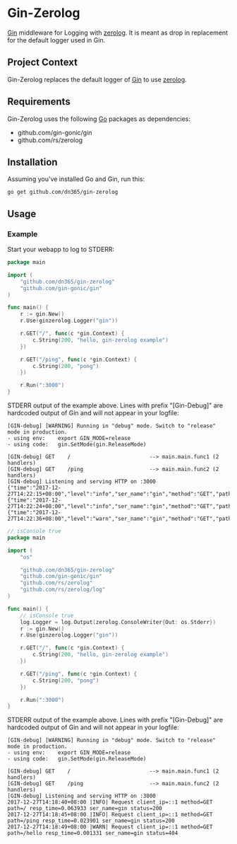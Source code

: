 # Gin-Zerolog

[Gin](https://github.com/gin-gonic/gin) middleware for Logging with
[zerolog](https://github.com/rs/zerolog). It is meant as drop in
replacement for the default logger used in Gin.

## Project Context

Gin-Zerolog replaces the default logger of [Gin](https://github.com/gin-gonic/gin) to use
[zerolog](https://github.com/rs/zerolog).

## Requirements

Gin-Zerolog uses the following [Go](https://golang.org/) packages as
dependencies:

- github.com/gin-gonic/gin
- github.com/rs/zerolog

## Installation

Assuming you've installed Go and Gin, run this:

    go get github.com/dn365/gin-zerolog

## Usage
### Example

Start your webapp to log to STDERR:

```go
package main

import (
	"github.com/dn365/gin-zerolog"
	"github.com/gin-gonic/gin"
)

func main() {
	r := gin.New()
	r.Use(ginzerolog.Logger("gin"))

	r.GET("/", func(c *gin.Context) {
		c.String(200, "hello, gin-zerolog example")
	})

	r.GET("/ping", func(c *gin.Context) {
		c.String(200, "pong")
	})

	r.Run(":3000")
}
```
STDERR output of the example above. Lines with prefix "[Gin-Debug]"
are hardcoded output of Gin and will not appear in your logfile:

    [GIN-debug] [WARNING] Running in "debug" mode. Switch to "release" mode in production.
    - using env:	export GIN_MODE=release
    - using code:	gin.SetMode(gin.ReleaseMode)

    [GIN-debug] GET    /                         --> main.main.func1 (2 handlers)
    [GIN-debug] GET    /ping                     --> main.main.func2 (2 handlers)
    [GIN-debug] Listening and serving HTTP on :3000
    {"time":"2017-12-27T14:22:15+08:00","level":"info","ser_name":"gin","method":"GET","path":"/","resp_time":0.043148,"status":200,"client_ip":"::1","message":"Request"}
    {"time":"2017-12-27T14:22:24+08:00","level":"info","ser_name":"gin","method":"GET","path":"/ping","resp_time":0.012409,"status":200,"client_ip":"::1","message":"Request"}
    {"time":"2017-12-27T14:22:36+08:00","level":"warn","ser_name":"gin","method":"GET","path":"/hello","resp_time":0.00149,"status":404,"client_ip":"::1","message":"Request"}



```go
// isConsole true
package main

import (
	"os"

	"github.com/dn365/gin-zerolog"
	"github.com/gin-gonic/gin"
	"github.com/rs/zerolog"
	"github.com/rs/zerolog/log"
)

func main() {
	// isConsole true
	log.Logger = log.Output(zerolog.ConsoleWriter{Out: os.Stderr})
	r := gin.New()
	r.Use(ginzerolog.Logger("gin"))

	r.GET("/", func(c *gin.Context) {
		c.String(200, "hello, gin-zerolog example")
	})

	r.GET("/ping", func(c *gin.Context) {
		c.String(200, "pong")
	})

	r.Run(":3000")
}

```

STDERR output of the example above. Lines with prefix "[Gin-Debug]"
are hardcoded output of Gin and will not appear in your logfile:

    [GIN-debug] [WARNING] Running in "debug" mode. Switch to "release" mode in production.
    - using env:	export GIN_MODE=release
    - using code:	gin.SetMode(gin.ReleaseMode)

    [GIN-debug] GET    /                         --> main.main.func1 (2 handlers)
    [GIN-debug] GET    /ping                     --> main.main.func2 (2 handlers)
    [GIN-debug] Listening and serving HTTP on :3000
    2017-12-27T14:18:40+08:00 |INFO| Request client_ip=::1 method=GET path=/ resp_time=0.063933 ser_name=gin status=200
    2017-12-27T14:18:45+08:00 |INFO| Request client_ip=::1 method=GET path=/ping resp_time=0.023901 ser_name=gin status=200
    2017-12-27T14:18:49+08:00 |WARN| Request client_ip=::1 method=GET path=/hello resp_time=0.001331 ser_name=gin status=404
